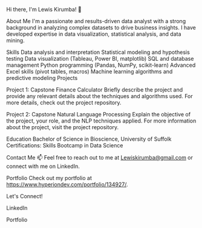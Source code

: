 Hi there, I'm Lewis Kirumba! 👋

About Me
I'm a passionate and results-driven data analyst with a strong background in analyzing complex datasets to drive business insights. I have developed expertise in data visualization, statistical analysis, and data mining.

Skills
Data analysis and interpretation
Statistical modeling and hypothesis testing
Data visualization (Tableau, Power BI, matplotlib)
SQL and database management
Python programming (Pandas, NumPy, scikit-learn)
Advanced Excel skills (pivot tables, macros)
Machine learning algorithms and predictive modeling
Projects

Project 1: Capstone Finance Calculator
Briefly describe the project and provide any relevant details about the techniques and algorithms used. For more details, check out the project repository.

Project 2: Capstone Natural Language Processing
Explain the objective of the project, your role, and the NLP techniques applied. For more information about the project, visit the project repository.

Education
Bachelor of Science in Bioscience, University of Suffolk
Certifications: Skills Bootcamp in Data Science

Contact Me
📫 Feel free to reach out to me at Lewiskirumba@gmail.com or connect with me on LinkedIn.

Portfolio
Check out my portfolio at https://www.hyperiondev.com/portfolio/134927/.

Let's Connect!

LinkedIn

Portfolio
